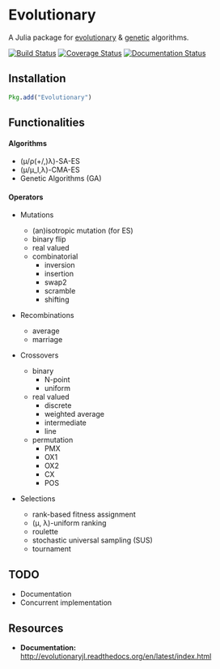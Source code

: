 # Evolutionary

A Julia package for [evolutionary](http://www.scholarpedia.org/article/Evolution_strategies) & [genetic](http://en.wikipedia.org/wiki/Genetic_algorithm) algorithms.

[![Build Status](https://travis-ci.org/wildart/Evolutionary.jl.svg?branch=master)](https://travis-ci.org/wildart/Evolutionary.jl)
[![Coverage Status](https://img.shields.io/coveralls/wildart/Evolutionary.jl.svg)](https://coveralls.io/r/wildart/Evolutionary.jl?branch=master)
[![Documentation Status](https://readthedocs.org/projects/evolutionaryjl/badge/?version=latest)](https://readthedocs.org/projects/evolutionaryjl/?badge=latest)

## Installation

```julia
Pkg.add("Evolutionary")
```

## Functionalities

#### Algorithms

- (μ/ρ(+/,)λ)-SA-ES
- (μ/μ_I,λ)-CMA-ES
- Genetic Algorithms (GA)

#### Operators

- Mutations
    - (an)isotropic mutation (for ES)
    - binary flip
    - real valued
    - combinatorial
        - inversion
        - insertion
        - swap2
        - scramble
        - shifting

- Recombinations
	- average
	- marriage

- Crossovers
	- binary
		- N-point
		- uniform
	- real valued
		- discrete
		- weighted average
		- intermediate
		- line
	- permutation
		- PMX
		- OX1
		- OX2
		- CX
		- POS

- Selections
	- rank-based fitness assignment
	- (μ, λ)-uniform ranking
	- roulette
	- stochastic universal sampling (SUS)
	- tournament


## TODO
* Documentation
* Concurrent implementation

## Resources
- **Documentation:** <http://evolutionaryjl.readthedocs.org/en/latest/index.html>
